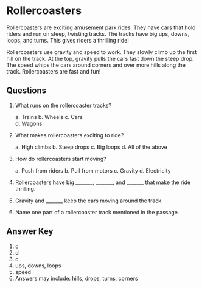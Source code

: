 # Rollercoasters

Rollercoasters are exciting amusement park rides. They have cars that hold riders and run on steep, twisting tracks. The tracks have big ups, downs, loops, and turns. This gives riders a thrilling ride!

Rollercoasters use gravity and speed to work. They slowly climb up the first hill on the track. At the top, gravity pulls the cars fast down the steep drop. The speed whips the cars around corners and over more hills along the track. Rollercoasters are fast and fun!

## Questions

1. What runs on the rollercoaster tracks?

   a. Trains
   b. Wheels
   c. Cars  
   d. Wagons

2. What makes rollercoasters exciting to ride?

   a. High climbs
   b. Steep drops
   c. Big loops
   d. All of the above

3. How do rollercoasters start moving?

   a. Push from riders
   b. Pull from motors
   c. Gravity
   d. Electricity

4. Rollercoasters have big _______, _______, and _______ that make the ride thrilling.

5. Gravity and _______ keep the cars moving around the track.

6. Name one part of a rollercoaster track mentioned in the passage.

## Answer Key

1. c
2. d
3. c
4. ups, downs, loops
5. speed
6. Answers may include: hills, drops, turns, corners

